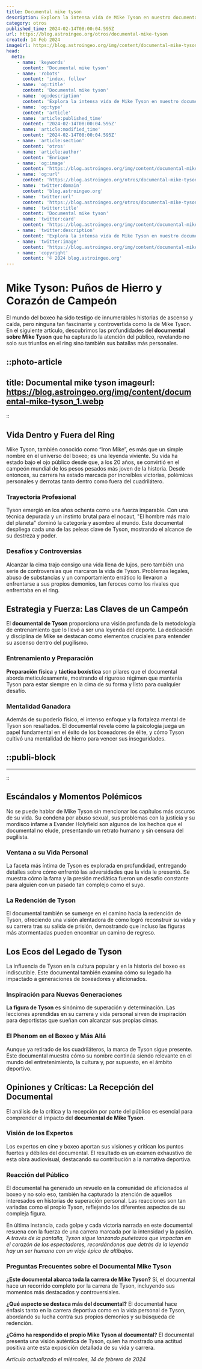 ```yaml
---
title: Documental mike tyson
description: Explora la intensa vida de Mike Tyson en nuestro documental. Descubre las luchas y victorias del legendario boxeador. Veracidad en cada golpe.
category: otros
published_time: 2024-02-14T08:00:04.595Z
url: https://blog.astroingeo.org/otros/documental-mike-tyson
created: 14 Feb 2024
imageUrl: https://blog.astroingeo.org/img/content/documental-mike-tyson_1.webp
head:
  meta:
    - name: 'keywords'
      content: 'Documental mike tyson'
    - name: 'robots'
      content: 'index, follow'
    - name: 'og:title'
      content: 'Documental mike tyson'
    - name: 'og:description'
      content: 'Explora la intensa vida de Mike Tyson en nuestro documental. Descubre las luchas y victorias del legendario boxeador. Veracidad en cada golpe.'
    - name: 'og:type'
      content: 'article'
    - name: 'article:published_time'
      content: '2024-02-14T08:00:04.595Z'
    - name: 'article:modified_time'
      content: '2024-02-14T08:00:04.595Z'
    - name: 'article:section'
      content: 'otros'
    - name: 'article:author'
      content: 'Enrique'
    - name: 'og:image'
      content: 'https://blog.astroingeo.org/img/content/documental-mike-tyson_1.webp'
    - name: 'og:url'
      content: 'https://blog.astroingeo.org/otros/documental-mike-tyson'
    - name: 'twitter:domain'
      content: 'blog.astroingeo.org'
    - name: 'twitter:url'
      content: 'https://blog.astroingeo.org/otros/documental-mike-tyson'
    - name: 'twitter:title'
      content: 'Documental mike tyson'
    - name: 'twitter:card'
      content: 'https://blog.astroingeo.org/img/content/documental-mike-tyson_1.webp'
    - name: 'twitter:description'
      content: 'Explora la intensa vida de Mike Tyson en nuestro documental. Descubre las luchas y victorias del legendario boxeador. Veracidad en cada golpe.'
    - name: 'twitter:image'
      content: 'https://blog.astroingeo.org/img/content/documental-mike-tyson_1.webp'
    - name: 'copyright'
      content: '© 2024 blog.astroingeo.org'
---
```

# Mike Tyson: Puños de Hierro y Corazón de Campeón

El mundo del boxeo ha sido testigo de innumerables historias de ascenso y caída, pero ninguna tan fascinante y controvertida como la de Mike Tyson. En el siguiente artículo, descubrimos las profundidades del **documental sobre Mike Tyson** que ha capturado la atención del público, revelando no solo sus triunfos en el ring sino también sus batallas más personales.


::photo-article
---
title: Documental mike tyson
imageurl: https://blog.astroingeo.org/img/content/documental-mike-tyson_1.webp
---
::


## Vida Dentro y Fuera del Ring

Mike Tyson, también conocido como “Iron Mike”, es más que un simple nombre en el universo del boxeo; es una leyenda viviente. Su vida ha estado bajo el ojo público desde que, a los 20 años, se convirtió en el campeón mundial de los pesos pesados más joven de la historia. Desde entonces, su carrera ha estado marcada por increíbles victorias, polémicas personales y derrotas tanto dentro como fuera del cuadrilátero.

### Trayectoria Profesional
Tyson emergió en los años ochenta como una fuerza imparable. Con una técnica depurada y un instinto brutal para el nocaut, "El hombre más malo del planeta" dominó la categoría y asombro al mundo. Este documental despliega cada una de las peleas clave de Tyson, mostrando el alcance de su destreza y poder.

### Desafíos y Controversias
Alcanzar la cima trajo consigo una vida llena de lujos, pero también una serie de controversias que marcaron la vida de Tyson. Problemas legales, abuso de substancias y un comportamiento errático lo llevaron a enfrentarse a sus propios demonios, tan feroces como los rivales que enfrentaba en el ring.

## Estrategia y Fuerza: Las Claves de un Campeón

El **documental de Tyson** proporciona una visión profunda de la metodología de entrenamiento que lo llevó a ser una leyenda del deporte. La dedicación y disciplina de Mike se destacan como elementos cruciales para entender su ascenso dentro del pugilismo.

### Entrenamiento y Preparación
**Preparación física** y **táctica boxística** son pilares que el documental aborda meticulosamente, mostrando el riguroso régimen que mantenía Tyson para estar siempre en la cima de su forma y listo para cualquier desafío.

### Mentalidad Ganadora
Además de su poderío físico, el intenso enfoque y la fortaleza mental de Tyson son resaltados. El documental revela cómo la psicología juega un papel fundamental en el éxito de los boxeadores de élite, y cómo Tyson cultivó una mentalidad de hierro para vencer sus inseguridades.


  ::publi-block
  ---
  ---
  ::
  
  
## Escándalos y Momentos Polémicos

No se puede hablar de Mike Tyson sin mencionar los capítulos más oscuros de su vida. Su condena por abuso sexual, sus problemas con la justicia y su mordisco infame a Evander Holyfield son algunos de los hechos que el documental no elude, presentando un retrato humano y sin censura del pugilista.

### Ventana a su Vida Personal
La faceta más íntima de Tyson es explorada en profundidad, entregando detalles sobre cómo enfrentó las adversidades que la vida le presentó. Se muestra cómo la fama y la presión mediática fueron un desafío constante para alguien con un pasado tan complejo como el suyo.

### La Redención de Tyson
El documental también se sumerge en el camino hacia la redención de Tyson, ofreciendo una visión alentadora de cómo logró reconstruir su vida y su carrera tras su salida de prisión, demostrando que incluso las figuras más atormentadas pueden encontrar un camino de regreso.

## Los Ecos del Legado de Tyson

La influencia de Tyson en la cultura popular y en la historia del boxeo es indiscutible. Este documental también examina cómo su legado ha impactado a generaciones de boxeadores y aficionados.

### Inspiración para Nuevas Generaciones
**La figura de Tyson** es sinónimo de superación y determinación. Las lecciones aprendidas en su carrera y vida personal sirven de inspiración para deportistas que sueñan con alcanzar sus propias cimas.

### El Phenom en el Boxeo y Más Allá
Aunque ya retirado de los cuadriláteros, la marca de Tyson sigue presente. Este documental muestra cómo su nombre continúa siendo relevante en el mundo del entretenimiento, la cultura y, por supuesto, en el ámbito deportivo.

## Opiniones y Críticas: La Recepción del Documental

El análisis de la crítica y la recepción por parte del público es esencial para comprender el impacto del **documental de Mike Tyson**.

### Visión de los Expertos
Los expertos en cine y boxeo aportan sus visiones y critican los puntos fuertes y débiles del documental. El resultado es un examen exhaustivo de esta obra audiovisual, destacando su contribución a la narrativa deportiva.

### Reacción del Público
El documental ha generado un revuelo en la comunidad de aficionados al boxeo y no solo eso, también ha capturado la atención de aquellos interesados en historias de superación personal. Las reacciones son tan variadas como el propio Tyson, reflejando los diferentes aspectos de su compleja figura.

En última instancia, cada golpe y cada victoria narrada en este documental resuena con la fuerza de una carrera marcada por la intensidad y la pasión. *A través de la pantalla, Tyson sigue lanzando puñetazos que impactan en el corazón de los espectadores, recordándonos que detrás de la leyenda hay un ser humano con un viaje épico de altibajos*.

### Preguntas Frecuentes sobre el Documental Mike Tyson

**¿Este documental abarca toda la carrera de Mike Tyson?**
Sí, el documental hace un recorrido completo por la carrera de Tyson, incluyendo sus momentos más destacados y controversiales.

**¿Qué aspecto se destaca más del documental?**
El documental hace énfasis tanto en la carrera deportiva como en la vida personal de Tyson, abordando su lucha contra sus propios demonios y su búsqueda de redención.

**¿Cómo ha respondido el propio Mike Tyson al documental?**
El documental presenta una visión auténtica de Tyson, quien ha mostrado una actitud positiva ante esta exposición detallada de su vida y carrera.

_Artículo actualizado el miércoles, 14 de febrero de 2024_